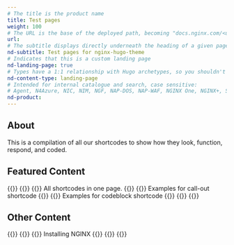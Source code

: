 ```yaml
---
# The title is the product name
title: Test pages
weight: 100
# The URL is the base of the deployed path, becoming "docs.nginx.com/<url>/<other-pages>"
url: 
# The subtitle displays directly underneath the heading of a given page
nd-subtitle: Test pages for nginx-hugo-theme
# Indicates that this is a custom landing page
nd-landing-page: true
# Types have a 1:1 relationship with Hugo archetypes, so you shouldn't need to change this
nd-content-type: landing-page
# Intended for internal catalogue and search, case sensitive:
# Agent, N4Azure, NIC, NIM, NGF, NAP-DOS, NAP-WAF, NGINX One, NGINX+, Solutions, Unit
nd-product:
---
```


## About
[//]: # "These are Markdown comments to guide you through document structure. Remove them as you go, as well as any unnecessary sections."
[//]: # "Use underscores for _italics_, and double asterisks for **bold**."
[//]: # "Backticks are for `monospace`, used sparingly and reserved mostly for executable names - they can cause formatting problems. Avoid them in tables: use italics instead."

[//]: # "This initial section introduces the product to a reader: give a short 1-2 sentence summary of what the product does and its value to the reader."
[//]: # "Name specific functionality it provides: avoid ambiguous descriptions such as 'enables efficiency', focus on what makes it unique."

This is a compilation of all our shortcodes to show how they look, function, respond, and coded.

## Featured Content
[//]: # "You can add a maximum of three cards: any extra will not display."
[//]: # "One card will take full width page: two will take half width each. Three will stack like an inverse pyramid."
[//]: # "Some examples of content could be the latest release note, the most common install path, and a popular new feature."

{{<card-layout >}}
  {{<card-section showAsCards="true" isFeaturedSection="true">}}
    {{<card title="Everything" titleUrl="everything" icon="circle-dot-dashed">}}
      All shortcodes in one page.
    {{</card >}}
    {{<card title="Call Out usages" titleUrl="call-out/all-callouts/" icon="message-square">}}
      Examples for call-out shortcode
    {{</card >}}
    {{<card title="Code Block usages" titleUrl="code-blocks/code-blocks-highlighting/" icon="code">}}
      Examples for codeblock shortcode
    {{</card >}}
  {{</card-section>}}
{{</card-layout >}}

## Other Content 
[//]: # "You can add any extra content for the page here, such as additional cards, diagrams or text."

{{<card-layout >}}
  {{<card-section title="NGINX" showAsCards="true" >}}
    {{<card title="NGINX Plus" titleUrl="/nginx/" brandIcon="NGINX-Plus-product-icon-RGB" >}}
      Installing NGINX
    {{</card >}}
  {{</card-section >}}
{{</card-layout >}}